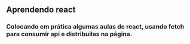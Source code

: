 ## Aprendendo react
### Colocando em prática algumas aulas de react, usando fetch para consumir api e distribuilas na página.